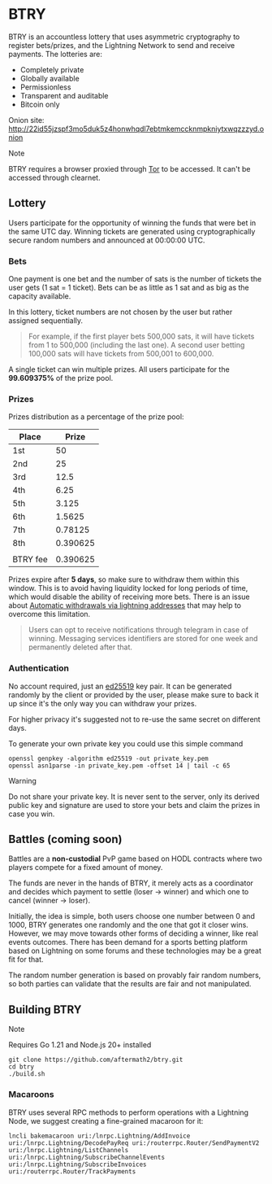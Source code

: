 # BTRY

BTRY is an accountless lottery that uses asymmetric cryptography to register bets/prizes, and the Lightning Network to send and receive payments. The lotteries are:

- Completely private
- Globally available
- Permissionless
- Transparent and auditable
- Bitcoin only

Onion site: http://22id55jzspf3mo5duk5z4honwhqdl7ebtmkemccknmpkniytxwqzzzyd.onion

> [!Note]
> BTRY requires a browser proxied through [Tor](https://www.torproject.org) to be accessed. It can't be accessed through clearnet.

## Lottery

Users participate for the opportunity of winning the funds that were bet in the same UTC day. Winning tickets are generated using cryptographically secure random numbers and announced at 00:00:00 UTC.

### Bets

One payment is one bet and the number of sats is the number of tickets the user gets (1 sat = 1 ticket). Bets can be as little as 1 sat and as big as the capacity available.

In this lottery, ticket numbers are not chosen by the user but rather assigned sequentially. 

> For example, if the first player bets 500,000 sats, it will have tickets from 1 to 500,000 (including the last one). A second user betting 100,000 sats will have tickets from 500,001 to 600,000.

A single ticket can win multiple prizes. All users participate for the **99.609375%** of the prize pool.

### Prizes

Prizes distribution as a percentage of the prize pool:

| Place | Prize |
| --- | --- |
| 1st | 50 |
| 2nd | 25 |
| 3rd | 12.5 |
| 4th | 6.25 |
| 5th | 3.125 |
| 6th | 1.5625 |
| 7th | 0.78125 |
| 8th | 0.390625 |
|  |  |
| BTRY fee | 0.390625 |

Prizes expire after **5 days**, so make sure to withdraw them within this window. This is to avoid having liquidity locked for long periods of time, which would disable the ability of receiving more bets. There is an issue about [Automatic withdrawals via lightning addresses](https://github.com/aftermath2/btry/issues/11) that may help to overcome this limitation.

> Users can opt to receive notifications through telegram in case of winning. Messaging services identifiers are stored for one week and permanently deleted after that.

### Authentication

No account required, just an [ed25519](https://en.wikipedia.org/wiki/EdDSA#Ed25519) key pair. It can be generated randomly by the client or provided by the user, please make sure to back it up since it's the only way you can withdraw your prizes.

For higher privacy it's suggested not to re-use the same secret on different days.

To generate your own private key you could use this simple command

```console
openssl genpkey -algorithm ed25519 -out private_key.pem
openssl asn1parse -in private_key.pem -offset 14 | tail -c 65
```

> [!Warning]
> Do not share your private key. It is never sent to the server, only its derived public key and signature are used to store your bets and claim the prizes in case you win.

## Battles (coming soon)

Battles are a **non-custodial** PvP game based on HODL contracts where two players compete for a fixed amount of money.

The funds are never in the hands of BTRY, it merely acts as a coordinator and decides which payment to settle (loser -> winner) and which one to cancel (winner -> loser).

Initially, the idea is simple, both users choose one number between 0 and 1000, BTRY generates one randomly and the one that got it closer wins. However, we may move towards other forms of deciding a winner, like real events outcomes. There has been demand for a sports betting platform based on Lightning on some forums and these technologies may be a great fit for that. 

The random number generation is based on provably fair random numbers, so both parties can validate that the results are fair and not manipulated.

## Building BTRY

> [!Note]
> Requires Go 1.21 and Node.js 20+ installed

```console
git clone https://github.com/aftermath2/btry.git
cd btry
./build.sh
```

### Macaroons

BTRY uses several RPC methods to perform operations with a Lightning Node, we suggest creating a fine-grained macaroon for it:

```
lncli bakemacaroon uri:/lnrpc.Lightning/AddInvoice uri:/lnrpc.Lightning/DecodePayReq uri:/routerrpc.Router/SendPaymentV2 uri:/lnrpc.Lightning/ListChannels uri:/lnrpc.Lightning/SubscribeChannelEvents uri:/lnrpc.Lightning/SubscribeInvoices uri:/routerrpc.Router/TrackPayments
```
